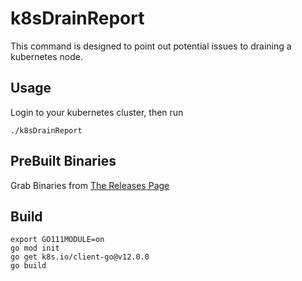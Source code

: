 # k8sDrainReport
This command is designed to point out potential issues to draining a kubernetes node.

## Usage
Login to your kubernetes cluster, then run
```/bin/bash
./k8sDrainReport
```

## PreBuilt Binaries
Grab Binaries from [The Releases Page](https://github.com/Jmainguy/k8sDrainReport/releases)

## Build
```/bin/bash
export GO111MODULE=on
go mod init
go get k8s.io/client-go@v12.0.0
go build
```

